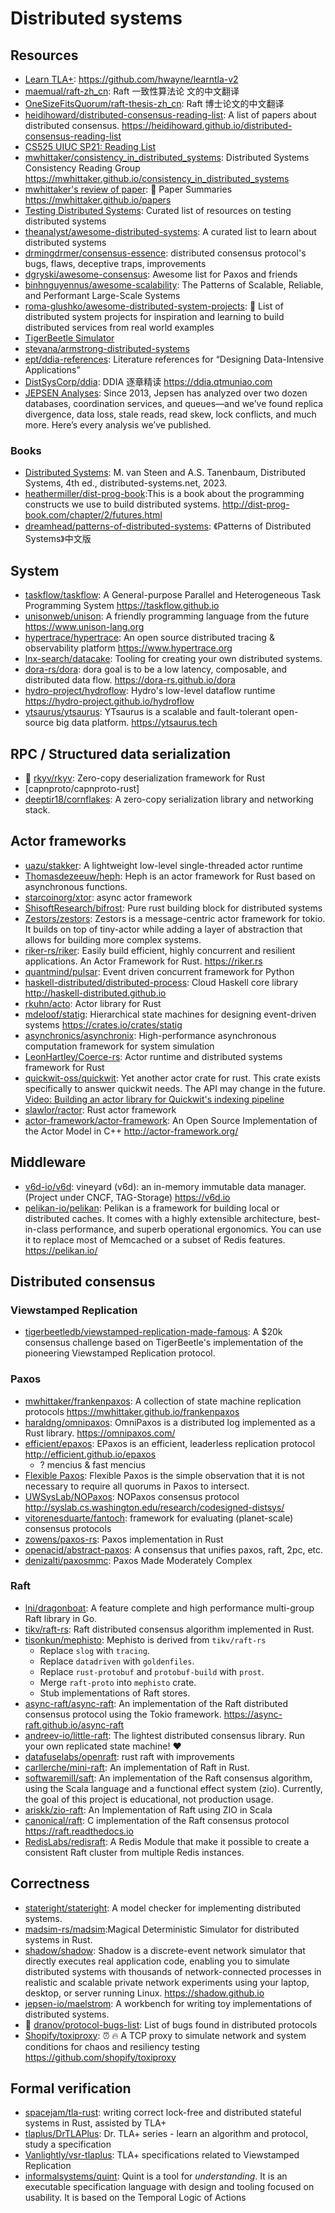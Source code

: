 # Distributed systems

## Resources

- [Learn TLA+](https://learntla.com/): https://github.com/hwayne/learntla-v2
- [maemual/raft-zh_cn](https://github.com/maemual/raft-zh_cn): Raft 一致性算法论
  文的中文翻译
- [OneSizeFitsQuorum/raft-thesis-zh_cn](https://github.com/OneSizeFitsQuorum/raft-thesis-zh_cn):
  Raft 博士论文的中文翻译
- [heidihoward/distributed-consensus-reading-list](https://github.com/heidihoward/distributed-consensus-reading-list):
  A list of papers about distributed consensus.
  <https://heidihoward.github.io/distributed-consensus-reading-list>
- [CS525 UIUC SP21: Reading List](https://docs.google.com/document/d/1gWQ_Uk60zIH6PvP1P4NYzz4TvrKWGCnltySBxwkradM/)
- [mwhittaker/consistency_in_distributed_systems](https://github.com/mwhittaker/consistency_in_distributed_systems):
  Distributed Systems Consistency Reading Group
  <https://mwhittaker.github.io/consistency_in_distributed_systems>
- [mwhittaker's review of paper](https://mwhittaker.github.io/papers/): 📄 Paper
  Summaries <https://mwhittaker.github.io/papers>
- [Testing Distributed Systems](https://asatarin.github.io/testing-distributed-systems/):
  Curated list of resources on testing distributed systems
- [theanalyst/awesome-distributed-systems](https://github.com/theanalyst/awesome-distributed-systems):
  A curated list to learn about distributed systems
- [drmingdrmer/consensus-essence](https://github.com/drmingdrmer/consensus-essence):
  distributed consensus protocol's bugs, flaws, deceptive traps, improvements
- [dgryski/awesome-consensus](https://github.com/dgryski/awesome-consensus):
  Awesome list for Paxos and friends
- [binhnguyennus/awesome-scalability](https://github.com/binhnguyennus/awesome-scalability):
  The Patterns of Scalable, Reliable, and Performant Large-Scale Systems
- [roma-glushko/awesome-distributed-system-projects](https://github.com/roma-glushko/awesome-distributed-system-projects):
  🚀 List of distributed system projects for inspiration and learning to build
  distributed services from real world examples
- [TigerBeetle Simulator](https://sim.tigerbeetle.com/)
- [stevana/armstrong-distributed-systems](https://github.com/stevana/armstrong-distributed-systems)
- [ept/ddia-references](https://github.com/ept/ddia-references): Literature
  references for “Designing Data-Intensive Applications”
- [DistSysCorp/ddia](https://github.com/DistSysCorp/ddia): DDIA 逐章精读
  <https://ddia.qtmuniao.com>
- [JEPSEN Analyses](https://jepsen.io/analyses): Since 2013, Jepsen has analyzed
  over two dozen databases, coordination services, and queues—and we’ve found
  replica divergence, data loss, stale reads, read skew, lock conflicts, and
  much more. Here’s every analysis we’ve published.

### Books

- [Distributed Systems](https://www.distributed-systems.net/): M. van Steen and
  A.S. Tanenbaum, Distributed Systems, 4th ed., distributed-systems.net, 2023.
- [heathermiller/dist-prog-book](https://github.com/heathermiller/dist-prog-book):This
  is a book about the programming constructs we use to build distributed
  systems. <http://dist-prog-book.com/chapter/2/futures.html>
- [dreamhead/patterns-of-distributed-systems](https://github.com/dreamhead/patterns-of-distributed-systems):
  《Patterns of Distributed Systems》中文版

## System

- [taskflow/taskflow](https://github.com/taskflow/taskflow): A General-purpose
  Parallel and Heterogeneous Task Programming System
  <https://taskflow.github.io>
- [unisonweb/unison](https://github.com/unisonweb/unison): A friendly
  programming language from the future <https://www.unison-lang.org>
- [hypertrace/hypertrace](https://github.com/hypertrace/hypertrace): An open
  source distributed tracing & observability platform
  <https://www.hypertrace.org>
- [lnx-search/datacake](https://github.com/lnx-search/datacake): Tooling for
  creating your own distributed systems.
- [dora-rs/dora](https://github.com/dora-rs/dora): dora goal is to be a low
  latency, composable, and distributed data flow.
  <https://dora-rs.github.io/dora>
- [hydro-project/hydroflow](https://github.com/hydro-project/hydroflow): Hydro's
  low-level dataflow runtime <https://hydro-project.github.io/hydroflow>
- [ytsaurus/ytsaurus](https://github.com/ytsaurus/ytsaurus): YTsaurus is a
  scalable and fault-tolerant open-source big data platform.
  <https://ytsaurus.tech>

## RPC / Structured data serialization

- 🌟 [rkyv/rkyv](https://github.com/rkyv/rkyv): Zero-copy deserialization
  framework for Rust
- [capnproto/capnproto-rust]
- [deeptir18/cornflakes](https://github.com/deeptir18/cornflakes): A zero-copy
  serialization library and networking stack.

## Actor frameworks

- [uazu/stakker](https://github.com/uazu/stakker): A lightweight low-level
  single-threaded actor runtime
- [Thomasdezeeuw/heph](https://github.com/Thomasdezeeuw/heph): Heph is an actor
  framework for Rust based on asynchronous functions.
- [starcoinorg/xtor](https://github.com/starcoinorg/xtor): async actor framework
- [ShisoftResearch/bifrost](https://github.com/ShisoftResearch/bifrost): Pure
  rust building block for distributed systems
- [Zestors/zestors](https://github.com/Zestors/zestors): Zestors is a
  message-centric actor framework for tokio. It builds on top of tiny-actor
  while adding a layer of abstraction that allows for building more complex
  systems.
- [riker-rs/riker](https://github.com/riker-rs/riker/): Easily build efficient,
  highly concurrent and resilient applications. An Actor Framework for Rust.
  <https://riker.rs>
- [quantmind/pulsar](https://github.com/quantmind/pulsar): Event driven
  concurrent framework for Python
- [haskell-distributed/distributed-process](https://github.com/haskell-distributed/distributed-process):
  Cloud Haskell core library <http://haskell-distributed.github.io>
- [rkuhn/acto](https://github.com/rkuhn/acto): Actor library for Rust
- [mdeloof/statig](https://github.com/mdeloof/statig): Hierarchical state
  machines for designing event-driven systems <https://crates.io/crates/statig>
- [asynchronics/asynchronix](https://github.com/asynchronics/asynchronix):
  High-performance asynchronous computation framework for system simulation
- [LeonHartley/Coerce-rs](https://github.com/LeonHartley/Coerce-rs): Actor
  runtime and distributed systems framework for Rust
- [quickwit-oss/quickwit](https://github.com/quickwit-oss/quickwit/tree/main/quickwit/quickwit-actors):
  Yet another actor crate for rust. This crate exists specifically to answer
  quickwit needs. The API may change in the future.
  [Video: Building an actor library for Quickwit's indexing pipeline](https://fosdem.org/2023/schedule/event/building_an_actor_library_for_quickwits_indexing_pipeline/)
- [slawlor/ractor](https://github.com/slawlor/ractor): Rust actor framework
- [actor-framework/actor-framework](https://github.com/actor-framework/actor-framework):
  An Open Source Implementation of the Actor Model in C++
  <http://actor-framework.org/>

## Middleware

- [v6d-io/v6d](https://github.com/v6d-io/v6d): vineyard (v6d): an in-memory
  immutable data manager. (Project under CNCF, TAG-Storage) <https://v6d.io>
- [pelikan-io/pelikan](https://github.com/pelikan-io/pelikan): Pelikan is a
  framework for building local or distributed caches. It comes with a highly
  extensible architecture, best-in-class performance, and superb operational
  ergonomics. You can use it to replace most of Memcached or a subset of Redis
  features. <https://pelikan.io/>

## Distributed consensus

### Viewstamped Replication

- [tigerbeetledb/viewstamped-replication-made-famous](https://github.com/tigerbeetledb/viewstamped-replication-made-famous):
  A $20k consensus challenge based on TigerBeetle's implementation of the
  pioneering Viewstamped Replication protocol.

### Paxos

- [mwhittaker/frankenpaxos](https://github.com/mwhittaker/frankenpaxos): A
  collection of state machine replication protocols
  <https://mwhittaker.github.io/frankenpaxos>
- [haraldng/omnipaxos](https://github.com/haraldng/omnipaxos): OmniPaxos is a
  distributed log implemented as a Rust library. <https://omnipaxos.com/>
- [efficient/epaxos](https://github.com/efficient/epaxos): EPaxos is an
  efficient, leaderless replication protocol <http://efficient.github.io/epaxos>
  - ? mencius & fast mencius
- [Flexible Paxos](https://fpaxos.github.io/): Flexible Paxos is the simple
  observation that it is not necessary to require all quorums in Paxos to
  intersect.
- [UWSysLab/NOPaxos](https://github.com/UWSysLab/NOPaxos): NOPaxos consensus
  protocol <http://syslab.cs.washington.edu/research/codesigned-distsys/>
- [vitorenesduarte/fantoch](https://github.com/vitorenesduarte/fantoch):
  framework for evaluating (planet-scale) consensus protocols
- [zowens/paxos-rs](https://github.com/zowens/paxos-rs): Paxos implementation in
  Rust
- [openacid/abstract-paxos](https://github.com/openacid/abstract-paxos): A
  consensus that unifies paxos, raft, 2pc, etc.
- [denizalti/paxosmmc](https://github.com/denizalti/paxosmmc): Paxos Made
  Moderately Complex

### Raft

- [lni/dragonboat](https://github.com/lni/dragonboat): A feature complete and
  high performance multi-group Raft library in Go.
- [tikv/raft-rs](https://github.com/tikv/raft-rs): Raft distributed consensus
  algorithm implemented in Rust.
- [tisonkun/mephisto](https://github.com/tisonkun/mephisto): Mephisto is derived
  from `tikv/raft-rs`
  - Replace `slog` with `tracing`.
  - Replace `datadriven` with `goldenfiles`.
  - Replace `rust-protobuf` and `protobuf-build` with `prost`.
  - Merge `raft-proto` into `mephisto` crate.
  - Stub implementations of Raft stores.
- [async-raft/async-raft](https://github.com/async-raft/async-raft): An
  implementation of the Raft distributed consensus protocol using the Tokio
  framework. <https://async-raft.github.io/async-raft>
- [andreev-io/little-raft](https://github.com/andreev-io/little-raft): The
  lightest distributed consensus library. Run your own replicated state machine!
  ❤️
- [datafuselabs/openraft](https://github.com/datafuselabs/openraft): rust raft
  with improvements
- [carllerche/mini-raft](https://github.com/carllerche/mini-raft): An
  implementation of Raft in Rust.
- [softwaremill/saft](https://github.com/softwaremill/saft): An implementation
  of the Raft consensus algorithm, using the Scala language and a functional
  effect system (zio). Currently, the goal of this project is educational, not
  production usage.
- [ariskk/zio-raft](https://github.com/ariskk/zio-raft): An Implementation of
  Raft using ZIO in Scala
- [canonical/raft](https://github.com/canonical/raft): C implementation of the
  Raft consensus protocol <https://raft.readthedocs.io>
- [RedisLabs/redisraft](https://github.com/RedisLabs/redisraft): A Redis Module
  that make it possible to create a consistent Raft cluster from multiple Redis
  instances.

## Correctness

- [stateright/stateright](https://github.com/stateright/stateright): A model
  checker for implementing distributed systems.
- [madsim-rs/madsim](https://github.com/madsim-rs/madsim):Magical Deterministic
  Simulator for distributed systems in Rust.
- [shadow/shadow](https://github.com/shadow/shadow): Shadow is a discrete-event
  network simulator that directly executes real application code, enabling you
  to simulate distributed systems with thousands of network-connected processes
  in realistic and scalable private network experiments using your laptop,
  desktop, or server running Linux. <https://shadow.github.io>
- [jepsen-io/maelstrom](https://github.com/jepsen-io/maelstrom): A workbench for
  writing toy implementations of distributed systems.
- 🌟 [dranov/protocol-bugs-list](https://github.com/dranov/protocol-bugs-list):
  List of bugs found in distributed protocols
- [Shopify/toxiproxy](https://github.com/Shopify/toxiproxy): ⏰ 🔥 A TCP proxy
  to simulate network and system conditions for chaos and resiliency testing
  <https://github.com/shopify/toxiproxy>

## Formal verification

- [spacejam/tla-rust](https://github.com/spacejam/tla-rust): writing correct
  lock-free and distributed stateful systems in Rust, assisted by TLA+
- [tlaplus/DrTLAPlus](https://github.com/tlaplus/DrTLAPlus): Dr. TLA+ series -
  learn an algorithm and protocol, study a specification
- [Vanlightly/vsr-tlaplus](https://github.com/Vanlightly/vsr-tlaplus): TLA+
  specifications related to Viewstamped Replication
- [informalsystems/quint](https://github.com/informalsystems/quint): Quint is a
  tool for _understanding_. It is an executable specification language with
  design and tooling focused on usability. It is based on the Temporal Logic of
  Actions
